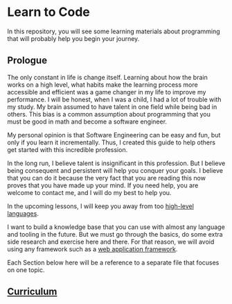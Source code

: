 # Learn to Code

In this repository, you will see some learning materials about programming that will probably help you begin your journey.

## Prologue

The only constant in life is change itself. Learning about how the brain works on a high level, what habits make the learning process more accessible and efficient
was a game changer in my life to improve my performance.
I will be honest, when I was a child, I had a lot of trouble with my study.
My brain assumed to have talent in one field while being bad in others.
This bias is a common assumption about programming that you must be good in math and become a software engineer.

My personal opinion is that Software Engineering can be easy and fun, but only if you learn it incrementally.
Thus, I created this guide to help others get started with this incredible profession. 

In the long run, I believe talent is insignificant in this profession.
But I believe being consequent and persistent will help you conquer your goals.
I believe that you can do it because the very fact that you are reading this now proves that you have made up your mind.
If you need help, you are welcome to contact me, and I will do my best to help you.

In the upcoming lessons, I will keep you away from too [high-level languages](https://en.wikipedia.org/wiki/High-level_programming_language).

I want to build a knowledge base that you can use with almost any language and tooling in the future.
But we must go through the basics, do some extra side research and exercise here and there.
For that reason, we will avoid using any framework such as a [web application framework](https://en.wikipedia.org/wiki/Web_framework).

Each Section below here will be a reference to a separate file that focuses on one topic.

## [Curriculum](Curriculum.md)
